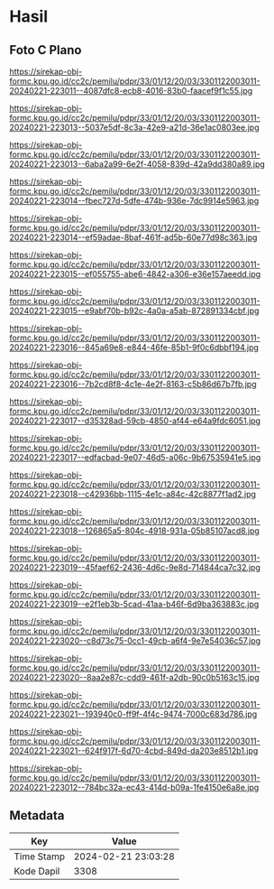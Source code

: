 # Hasil

## Foto C Plano

https://sirekap-obj-formc.kpu.go.id/cc2c/pemilu/pdpr/33/01/12/20/03/3301122003011-20240221-223011--4087dfc8-ecb8-4016-83b0-faacef9f1c55.jpg

https://sirekap-obj-formc.kpu.go.id/cc2c/pemilu/pdpr/33/01/12/20/03/3301122003011-20240221-223013--5037e5df-8c3a-42e9-a21d-36e1ac0803ee.jpg

https://sirekap-obj-formc.kpu.go.id/cc2c/pemilu/pdpr/33/01/12/20/03/3301122003011-20240221-223013--6aba2a99-6e2f-4058-839d-42a9dd380a89.jpg

https://sirekap-obj-formc.kpu.go.id/cc2c/pemilu/pdpr/33/01/12/20/03/3301122003011-20240221-223014--fbec727d-5dfe-474b-936e-7dc9914e5963.jpg

https://sirekap-obj-formc.kpu.go.id/cc2c/pemilu/pdpr/33/01/12/20/03/3301122003011-20240221-223014--ef59adae-8baf-461f-ad5b-60e77d98c363.jpg

https://sirekap-obj-formc.kpu.go.id/cc2c/pemilu/pdpr/33/01/12/20/03/3301122003011-20240221-223015--ef055755-abe6-4842-a306-e36e157aeedd.jpg

https://sirekap-obj-formc.kpu.go.id/cc2c/pemilu/pdpr/33/01/12/20/03/3301122003011-20240221-223015--e9abf70b-b92c-4a0a-a5ab-872891334cbf.jpg

https://sirekap-obj-formc.kpu.go.id/cc2c/pemilu/pdpr/33/01/12/20/03/3301122003011-20240221-223016--845a69e8-e844-46fe-85b1-9f0c6dbbf194.jpg

https://sirekap-obj-formc.kpu.go.id/cc2c/pemilu/pdpr/33/01/12/20/03/3301122003011-20240221-223016--7b2cd8f8-4c1e-4e2f-8163-c5b86d67b7fb.jpg

https://sirekap-obj-formc.kpu.go.id/cc2c/pemilu/pdpr/33/01/12/20/03/3301122003011-20240221-223017--d35328ad-59cb-4850-af44-e64a9fdc6051.jpg

https://sirekap-obj-formc.kpu.go.id/cc2c/pemilu/pdpr/33/01/12/20/03/3301122003011-20240221-223017--edfacbad-9e07-46d5-a06c-9b67535941e5.jpg

https://sirekap-obj-formc.kpu.go.id/cc2c/pemilu/pdpr/33/01/12/20/03/3301122003011-20240221-223018--c42936bb-1115-4e1c-a84c-42c8877f1ad2.jpg

https://sirekap-obj-formc.kpu.go.id/cc2c/pemilu/pdpr/33/01/12/20/03/3301122003011-20240221-223018--126865a5-804c-4918-931a-05b85107acd8.jpg

https://sirekap-obj-formc.kpu.go.id/cc2c/pemilu/pdpr/33/01/12/20/03/3301122003011-20240221-223019--45faef62-2436-4d6c-9e8d-714844ca7c32.jpg

https://sirekap-obj-formc.kpu.go.id/cc2c/pemilu/pdpr/33/01/12/20/03/3301122003011-20240221-223019--e2f1eb3b-5cad-41aa-b46f-6d9ba363883c.jpg

https://sirekap-obj-formc.kpu.go.id/cc2c/pemilu/pdpr/33/01/12/20/03/3301122003011-20240221-223020--c8d73c75-0cc1-49cb-a6f4-9e7e54036c57.jpg

https://sirekap-obj-formc.kpu.go.id/cc2c/pemilu/pdpr/33/01/12/20/03/3301122003011-20240221-223020--8aa2e87c-cdd9-461f-a2db-90c0b5163c15.jpg

https://sirekap-obj-formc.kpu.go.id/cc2c/pemilu/pdpr/33/01/12/20/03/3301122003011-20240221-223021--193940c0-ff9f-4f4c-9474-7000c683d786.jpg

https://sirekap-obj-formc.kpu.go.id/cc2c/pemilu/pdpr/33/01/12/20/03/3301122003011-20240221-223021--624f917f-6d70-4cbd-849d-da203e8512b1.jpg

https://sirekap-obj-formc.kpu.go.id/cc2c/pemilu/pdpr/33/01/12/20/03/3301122003011-20240221-223012--784bc32a-ec43-414d-b09a-1fe4150e6a8e.jpg


## Metadata

| Key        | Value               |
| ---------- | ------------------- |
| Time Stamp | 2024-02-21 23:03:28 |
| Kode Dapil | 3308                |



